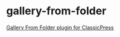 # gallery-from-folder
[Gallery From Folder plugin for ClassicPress](https://development.azurecurve.co.uk/classicpress-plugins/gallery-from-folder/)
